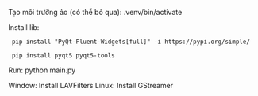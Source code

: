 Tạo môi trường ảo (có thể bỏ qua): .venv/bin/activate

Install lib: 

     pip install "PyQt-Fluent-Widgets[full]" -i https://pypi.org/simple/
     
     pip install pyqt5 pyqt5-tools

Run: python main.py

Window: Install LAVFilters
Linux: Install GStreamer
